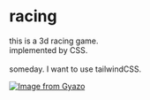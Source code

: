 # racing
this is a 3d racing game.</br>
implemented by CSS.</br></br>
someday. I want to use tailwindCSS.

[![Image from Gyazo](https://i.gyazo.com/14def1d44bfaa9d3c064e2433041b171.png)](https://gyazo.com/14def1d44bfaa9d3c064e2433041b171)
